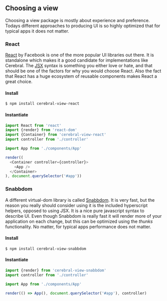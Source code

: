 ## Choosing a view

Choosing a view package is mostly about experience and preference. Todays different approaches to producing UI is so highly optimized that for typical apps it does not matter.

### React
[React](https://facebook.github.io/react/index.html) by Facebook is one of the more popular UI libraries out there. It is standalone which makes it a good candidate for implementations like Cerebral. The [JSX](https://facebook.github.io/react/docs/jsx-in-depth.html) syntax is something you either love or hate, and that should be one of the factors for why you would choose React. Also the fact that React has a huge ecosystem of reusable components makes React a great choice.

#### Install
`$ npm install cerebral-view-react`

#### Instantiate
```javascript
import React from 'react'
import {render} from 'react-dom'
import {Container} from 'cerebral-view-react'
import controller from './controller'

import App from './components/App'

render((
  <Container controller={controller}>
    <App />
  </Container>
), document.querySelector('#app'))
```

### Snabbdom
A different virtual-dom library is called [Snabbdom](https://github.com/paldepind/snabbdom). It is very fast, but the reason you really should consider using it is the included hyperscript helpers, opposed to using JSX. It is a nice pure javascript syntax to describe UI. Even though Snabbdom is really fast it will render more of your application on each change, but this can be optimized using the *thunks* functionality. No matter, for typical apps performance does not matter.

#### Install
`$ npm install cerebral-view-snabbdom`

#### Instantiate
```javascript
import {render} from 'cerebral-view-snabbdom'
import controller from './controller'

import App from './components/App'

render(() => App(), document.querySelector('#app'), controller)
```
